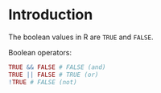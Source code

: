 # Introduction

The boolean values in R are `TRUE` and `FALSE`.

Boolean operators:

```R
TRUE && FALSE # FALSE (and)
TRUE || FALSE # TRUE (or)
!TRUE # FALSE (not)
```
